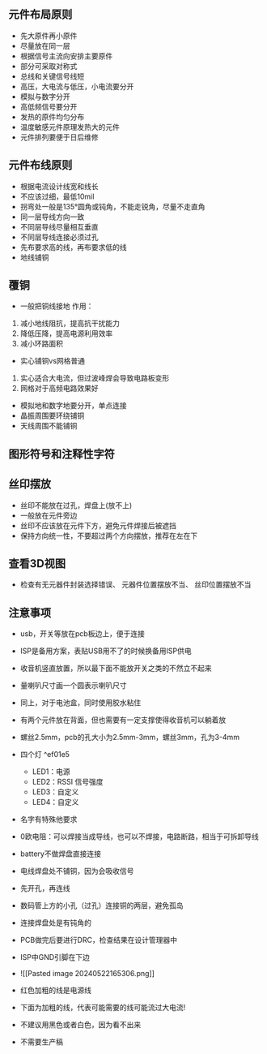## 元件布局原则

- 先大原件再小原件
- 尽量放在同一层
- 根据信号主流向安排主要原件
- 部分可采取对称式
- 总线和关键信号线短
- 高压，大电流与低压，小电流要分开
- 模拟与数字分开
- 高低频信号要分开
- 发热的原件均匀分布
- 温度敏感元件原理发热大的元件
- 元件排列要便于日后维修

## 元件布线原则

- 根据电流设计线宽和线长
- 不应该过细，最低10mil
- 拐弯处一般是135°圆角或钝角，不能走锐角，尽量不走直角
- 同一层导线方向一致
- 不同层导线尽量相互垂直
- 不同层导线连接必须过孔
- 先布要求高的线，再布要求低的线
- 地线铺铜

## 覆铜

- 一般把铜线接地
  作用：

1. 减小地线阻抗，提高抗干扰能力
2. 降低压降，提高电源利用效率
3. 减小环路面积

- 实心铺铜vs网格普通

1. 实心适合大电流，但过波峰焊会导致电路板变形
2. 网格对于高频电路效果好

- 模拟地和数字地要分开，单点连接
- 晶振周围要环绕铺铜
- 天线周围不能铺铜

## 图形符号和注释性字符

## 丝印摆放

- 丝印不能放在过孔，焊盘上(放不上)
- 一般放在元件旁边
- 丝印不应该放在元件下方，避免元件焊接后被遮挡
- 保持方向统一性，不要超过两个方向摆放，推荐在左在下

## 查看3D视图

- 检查有无元器件封装选择错误、 元器件位置摆放不当、 丝印位置摆放不当

## 注意事项

- usb，开关等放在pcb板边上，便于连接
- ISP是备用方案，表贴USB用不了的时候换备用ISP供电
- 收音机竖直放置，所以最下面不能放开关之类的不然立不起来
- 量喇叭尺寸画一个圆表示喇叭尺寸
- 同上，对于电池盒，同时使用胶水粘住
- 有两个元件放在背面，但也需要有一定支撑使得收音机可以躺着放
- 螺丝2.5mm，pcb的孔大小为2.5mm-3mm，螺丝3mm，孔为3-4mm
- 四个灯 ^ef01e5

  - LED1：电源
  - LED2：RSSI 信号强度
  - LED3：自定义
  - LED4：自定义
- 名字有特殊他要求
- 0欧电阻：可以焊接当成导线，也可以不焊接，电路断路，相当于可拆卸导线
- battery不做焊盘直接连接
- 电线焊盘处不铺铜，因为会吸收信号
- 先开孔，再连线
- 数码管上方的小孔（过孔）连接铜的两层，避免孤岛
- 连接焊盘处是有钝角的
- PCB做完后要进行DRC，检查结果在设计管理器中
- ISP中GND引脚在下边
- ![[Pasted image 20240522165306.png]]
- 红色加粗的线是电源线
- 下面为加粗的线，代表可能需要的线可能流过大电流!
- 不建议用黑色或者白色，因为看不出来
- 不需要生产稿
